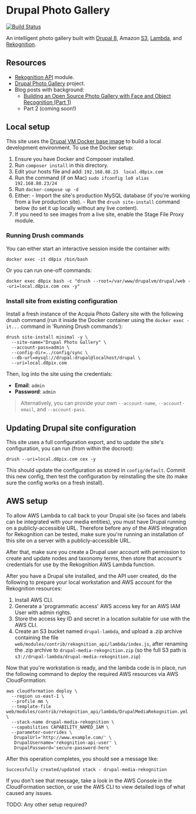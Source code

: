 # Drupal Photo Gallery

[![Build Status](https://travis-ci.org/geerlingguy/drupal-photo-gallery.svg?branch=master)](https://travis-ci.org/geerlingguy/drupal-photo-gallery)

An intelligent photo gallery built with [Drupal 8](https://www.drupal.org/8), Amazon [S3](https://aws.amazon.com/s3/), [Lambda](https://aws.amazon.com/lambda/), and [Rekognition](https://aws.amazon.com/rekognition/).

## Resources

  - [Rekognition API](https://www.drupal.org/project/rekognition_api) module.
  - [Drupal Photo Gallery](https://github.com/geerlingguy/drupal-photo-gallery) project.
  - Blog posts with background:
    - [Building an Open Source Photo Gallery with Face and Object Recognition (Part 1)](https://dev.acquia.com/blog/building-an-open-source-photo-gallery-with-face-and-object-recognition-part-1/17/07/2017/18466)
    - Part 2 (coming soon!)

## Local setup

This site uses the [Drupal VM Docker base image](https://hub.docker.com/r/geerlingguy/drupal-vm/) to build a local development environment. To use the Docker setup:

  1. Ensure you have Docker and Composer installed.
  1. Run `composer install` in this directory.
  1. Edit your hosts file and add: `192.168.88.23  local.d8pix.com`
  1. Run the command (if on Mac) `sudo ifconfig lo0 alias 192.168.88.23/24`
  1. Run `docker-compose up -d`
  1. Either:
    - Import the site's production MySQL database (if you're working from a live production site).
    - Run the `drush site-install` command below (to set it up locally without any live content).
  1. If you need to see images from a live site, enable the Stage File Proxy module.

### Running Drush commands

You can either start an interactive session inside the container with:

    docker exec -it d8pix /bin/bash

Or you can run one-off commands:

    docker exec d8pix bash -c "drush --root=/var/www/drupalvm/drupal/web --uri=local.d8pix.com cex -y"

### Install site from existing configuration

Install a fresh instance of the Acquia Photo Gallery site with the following drush command (run it inside the Docker container using the `docker exec -it...` command in 'Running Drush commands'):

    drush site-install minimal -y \
      --site-name="Drupal Photo Gallery" \
      --account-pass=admin \
      --config-dir=../config/sync \
      --db-url=mysql://drupal:drupal@localhost/drupal \
      --uri=local.d8pix.com

Then, log into the site using the credentials:

  - **Email**: `admin`
  - **Password**: `admin`

> Alternatively, you can provide your own `--account-name`, `--account-email`, and `--account-pass`.

## Updating Drupal site configuration

This site uses a full configuration export, and to update the site's configuration, you can run (from within the docroot):

    drush --uri=local.d8pix.com cex -y

This should update the configuration as stored in `config/default`. Commit this new config, then test the configuration by reinstalling the site (to make sure the config works on a fresh install).

## AWS setup

To allow AWS Lambda to call back to your Drupal site (so faces and labels can be integrated with your media entities), you must have Drupal running on a publicly-accessible URL. Therefore before any of the AWS integration for Rekognition can be tested, make sure you're running an installation of this site on a server with a publicly-accessible URL.

After that, make sure you create a Drupal user account with permission to create and update nodes and taxonomy terms, then store that account's credentials for use by the Rekognition AWS Lambda function.

After you have a Drupal site installed, and the API user created, do the following to prepare your local workstation and AWS account for the Rekognition resources:

  1. Install AWS CLI.
  1. Generate a 'programmatic access' AWS access key for an AWS IAM User with admin rights.
  1. Store the access key ID and secret in a location suitable for use with the AWS CLI.
  1. Create an S3 bucket named `drupal-lambda`, and upload a .zip archive containing the file `web/modules/contrib/rekognition_api/lambda/index.js`, after renaming the .zip archive to `drupal-media-rekognition.zip` (so the full S3 path is `s3://drupal-lambda/drupal-media-rekognition.zip`)

Now that you're workstation is ready, and the lambda code is in place, run the following command to deploy the required AWS resources via AWS CloudFormation:

    aws cloudformation deploy \
      --region us-east-1 \
      --profile mm \
      --template-file web/modules/contrib/rekognition_api/lambda/DrupalMediaRekognition.yml \
      --stack-name drupal-media-rekognition \
      --capabilities CAPABILITY_NAMED_IAM \
      --parameter-overrides \
       DrupalUrl='http://www.example.com/' \
       DrupalUsername='rekognition-api-user' \
       DrupalPassword='secure-password-here'

After this operation completes, you should see a message like:

    Successfully created/updated stack - drupal-media-rekognition

If you don't see that message, take a look in the AWS Console in the CloudFormation section, or use the AWS CLI to view detailed logs of what caused any issues.

TODO: Any other setup required?
